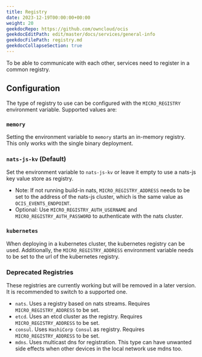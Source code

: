```yaml
---
title: Registry
date: 2023-12-19T00:00:00+00:00
weight: 20
geekdocRepo: https://github.com/owncloud/ocis
geekdocEditPath: edit/master/docs/services/general-info
geekdocFilePath: registry.md
geekdocCollapseSection: true
---
```


To be able to communicate with each other, services need to register in a common registry.

## Configuration

The type of registry to use can be configured with the `MICRO_REGISTRY` environment variable. Supported values are:

### `memory`

Setting the environment variable to `memory` starts an in-memory registry. This only works with the single binary deployment.

### `nats-js-kv` (Default)

Set the environment variable to `nats-js-kv` or leave it empty to use a nats-js key value store as registry.
- Note: If not running build-in nats, `MICRO_REGISTRY_ADDRESS` needs to be set to the address of the nats-js cluster, which is the same value as `OCIS_EVENTS_ENDPOINT`.
- Optional: Use `MICRO_REGISTRY_AUTH_USERNAME` and `MICRO_REGISTRY_AUTH_PASSWORD` to authenticate with the nats cluster.
### `kubernetes`

When deploying in a kubernetes cluster, the kubernetes registry can be used. Additionally, the `MICRO_REGISTRY_ADDRESS` environment
variable needs to be set to the url of the kubernetes registry.

### Deprecated Registries

These registries are currently working but will be removed in a later version. It is recommended to switch to a supported one.

- `nats`. Uses a registry based on nats streams. Requires `MICRO_REGISTRY_ADDRESS` to be set.
- `etcd`. Uses an etcd cluster as the registry. Requires `MICRO_REGISTRY_ADDRESS` to be set.
- `consul`. Uses `HashiCorp Consul` as registry. Requires `MICRO_REGISTRY_ADDRESS` to be set.
- `mdns`.  Uses multicast dns for registration. This type can have unwanted side effects when other devices in the local network use mdns too.

